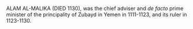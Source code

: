 ALAM AL-MALIKA (DIED 1130), was the chief adviser and _de facto_ prime minister of the principality of Zubayd in Yemen in 1111-1123, and its ruler in 1123-1130.
